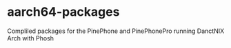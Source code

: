# aarch64-packages
Compliled packages for the PinePhone and PinePhonePro running DanctNIX Arch with Phosh
